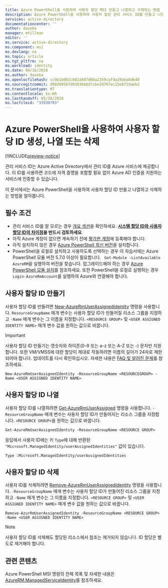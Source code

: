 ```yaml
---
title: Azure PowerShell을 사용하여 사용자 할당 MSI 만들고 나열하고 삭제하는 방법
description: Azure PowerShell을 사용하여 사용자 할당 관리 서비스 ID를 만들고 나열하고 삭제하는 방법에 대한 단계별 지침입니다.
services: active-directory
documentationcenter: ''
author: daveba
manager: mtillman
editor: ''
ms.service: active-directory
ms.component: msi
ms.devlang: na
ms.topic: article
ms.tgt_pltfrm: na
ms.workload: identity
ms.date: 04/16/2018
ms.author: daveba
ms.openlocfilehash: cc9b1b002c882a847d0ba2359caf4a193ea8d648
ms.sourcegitcommit: d98d99567d0383bb8d7cbe2d767ec15ebf2daeb2
ms.translationtype: HT
ms.contentlocale: ko-KR
ms.lasthandoff: 05/10/2018
ms.locfileid: "33930793"
---
```

# <a name="create-list-or-delete-a-user-assigned-identity-using-azure-powershell"></a>Azure PowerShell을 사용하여 사용자 할당 ID 생성, 나열 또는 삭제

[!INCLUDE[preview-notice](~/includes/active-directory-msi-preview-notice-ua.md)]

관리 서비스 ID는 Azure Active Directory에서 관리 ID를 Azure 서비스에 제공합니다. 이 ID를 사용하면 코드에 자격 증명을 포함할 필요 없이 Azure AD 인증을 지원하는 서비스에 인증할 수 있습니다. 

이 문서에서는 Azure PowerShell을 사용하여 사용자 할당 ID 만들고 나열하고 삭제하는 방법을 알아봅니다.

## <a name="prerequisites"></a>필수 조건

- 관리 서비스 ID를 잘 모르는 경우 [개요 섹션](overview.md)을 확인하세요. **[시스템 할당 ID와 사용자 할당 ID의 차이점](overview.md#how-does-it-work)을 반드시 검토하세요**.
- 아직 Azure 계정이 없으면 계속하기 전에 [평가판 계정](https://azure.microsoft.com/free/)에 등록해야 합니다.
- 아직 설치하지 않은 경우 [Azure PowerShell 최신 버전](https://www.powershellgallery.com/packages/AzureRM)을 설치합니다.
- PowerShell을 로컬로 설치하고 사용하도록 선택하는 경우 이 자습서에는 Azure PowerShell 모듈 버전 5.7.0 이상이 필요합니다. ` Get-Module -ListAvailable AzureRM`을 실행하여 버전을 찾습니다. 업그레이드해야 하는 경우 [Azure PowerShell 모듈 설치](/powershell/azure/install-azurerm-ps)를 참조하세요. 또한 PowerShell을 로컬로 실행하는 경우 `Login-AzureRmAccount`를 실행하여 Azure와 연결해야 합니다.

## <a name="create-a-user-assigned-identity"></a>사용자 할당 ID 만들기

사용자 할당 ID를 만들려면 [New-AzureRmUserAssignedIdentity](/powershell/module/azurerm.managedserviceidentity/new-azurermuserassignedidentity) 명령을 사용합니다. `ResourceGroupName` 매개 변수는 사용자 할당 ID가 만들어질 리소스 그룹을 지정하고 `-Name` 매개 변수는 그 이름을 지정합니다. `<RESOURCE GROUP>` 및 `<USER ASSIGNED IDENTITY NAME>` 매개 변수 값을 원하는 값으로 바꿉니다.

> [!IMPORTANT]
> 사용자 할당 ID 만들기는 영숫자와 하이픈(0-9 또는 a-z 또는 A-Z 또는 -) 문자만 지원합니다. 또한 VM/VMSS에 대한 할당이 제대로 작동하려면 이름의 길이가 24자로 제한되어야 합니다. 업데이트를 다시 확인하십시오. 자세한 내용은 [FAQ 및 알려진 문제](known-issues.md)를 참조하세요.

 ```azurepowershell-interactive
New-AzureRmUserAssignedIdentity -ResourceGroupName <RESOURCEGROUP> -Name <USER ASSIGNED IDENTITY NAME>
```
## <a name="list-user-assigned-identities"></a>사용자 할당 ID 나열

사용자 할당 ID를 나열하려면 [Get-AzureRmUserAssigned](/powershell/module/azurerm.managedserviceidentity/get-azurermuserassignedidentity) 명령을 사용합니다.  `-ResourceGroupName` 매개 변수는 사용자 할당 ID가 만들어지는 리소스 그룹을 지정합니다.  `<RESOURCE GROUP>`을 원하는 값으로 바꿉니다.

```azurepowershell-interactive
Get-AzureRmUserAssignedIdentity -ResourceGroupName <RESOURCE GROUP>
```
응답에서 사용자 ID에는 키 `Type`에 대해 반환된 `"Microsoft.ManagedIdentity/userAssignedIdentities"` 값이 있습니다.

`Type :Microsoft.ManagedIdentity/userAssignedIdentities`

## <a name="delete-a-user-assigned-identity"></a>사용자 할당 ID 삭제

사용자 ID를 삭제하려면 [Remove-AzureRmUserAssignedIdentity](/powershell/module/azurerm.managedserviceidentity/remove-azurermuserassignedidentity) 명령을 사용합니다.  `-ResourceGroupName` 매개 변수는 사용자 할당 ID가 만들어진 리소스 그룹을 지정하고 `-Name` 매개 변수는 그 이름을 지정합니다.  `<RESOURCE GROUP>` 및 `<USER ASSIGNED IDENTITY NAME>` 매개 변수 값을 원하는 값으로 바꿉니다.

 ```azurecli-interactive
Remove-AzurRmUserAssignedIdentity -ResourceGroupName <RESOURCE GROUP> -Name <USER ASSIGNED IDENTITY NAME>
```
> [!NOTE]
> 사용자 할당 ID를 삭제해도 할당된 리소스에서 참조는 제거되지 않습니다. ID 할당은 별도로 제거해야 합니다.

## <a name="related-content"></a>관련 콘텐츠

Azure PowerShell MSI 명령의 전체 목록 및 자세한 내용은 [AzureRM.ManagedServiceIdentity](/powershell/module/azurerm.managedserviceidentity#managed_service_identity)를 참조하세요.


 
